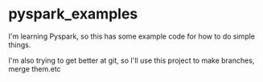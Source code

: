 # pyspark_examples
I'm learning Pyspark, so this has some example code for how to do simple things.

I'm also trying to get better at git, so I'll use this project to make branches, merge them.etc
